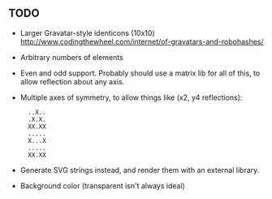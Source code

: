 ## TODO

* Larger Gravatar-style identicons (10x10)
  http://www.codingthewheel.com/internet/of-gravatars-and-robohashes/
* Arbitrary numbers of elements
* Even and odd support. Probably should use a matrix lib for all of this, to
  allow reflection about any axis.
* Multiple axes of symmetry, to allow things like (x2, y4 reflections):

		..X..
		.X.X.
		XX.XX
		.....
		X...X
		.....
		XX.XX

* Generate SVG strings instead, and render them with an external library.
* Background color (transparent isn't always ideal)